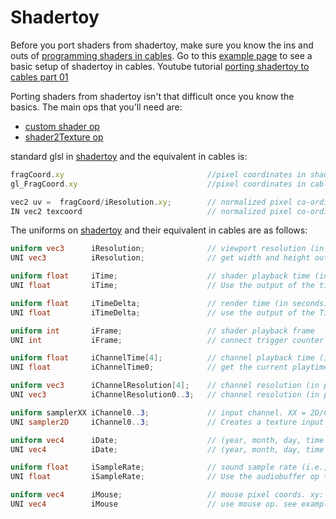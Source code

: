 # Shadertoy

Before you port shaders from shadertoy, make sure you know the ins and outs of [programming shaders in cables](https://cables.gl/docs/5_writing_ops/shader/shader).
Go to this [example page](https://cables.gl/p/5f4cbae9f131bc0ec30591da) to see a basic setup of shadertoy in cables.
Youtube tutorial [porting shadertoy to cables part 01](https://youtu.be/j_ins4RW0c8)

Porting shaders from shadertoy isn't that difficult once you know the basics.
The main ops that you'll need are:
- [custom shader op](https://cables.gl/op/Ops.Gl.Shader.CustomShader_v2)
- [shader2Texture op](https://cables.gl/op/Ops.Gl.Shader.ShaderToTexture_v2)

standard glsl in [shadertoy](https://www.shadertoy.com/) and the equivalent in cables is:

```javascript
fragCoord.xy                                //pixel coordinates in shadertoy
gl_FragCoord.xy                             //pixel coordinates in cables

vec2 uv =  fragCoord/iResolution.xy;        // normalized pixel co-ordinates from 0-1 on shadertoy
IN vec2 texcoord                            // normalized pixel co-ordinates from 0-1 in cables,already created
```

The uniforms on [shadertoy](https://www.shadertoy.com/) and their equivalent in cables are as follows:

```glsl
uniform vec3      iResolution;              // viewport resolution (in pixels)
UNI vec3          iResolution;              // get width and height output from mainloop,canvasinfo for aspect ratio/z

uniform float     iTime;                    // shader playback time (in seconds)
UNI float         iTime;                    // Use the output of the timer op

uniform float     iTimeDelta;               // render time (in seconds)
UNI float         iTimeDelta;               // use the output of the TimeDelta op

uniform int       iFrame;                   // shader playback frame
UNI int           iFrame;                   // connect trigger counter to mainloop output

uniform float     iChannelTime[4];          // channel playback time (in seconds)
UNI float         iChannelTime0;            // get the current playtime from the relevant media op

uniform vec3      iChannelResolution[4];    // channel resolution (in pixels)
UNI vec3          iChannelResolution0..3;   // channel resolution (in pixels)

uniform samplerXX iChannel0..3;             // input channel. XX = 2D/Cube
UNI sampler2D     iChannel0..3;             // Creates a texture input which can be used

uniform vec4      iDate;                    // (year, month, day, time in seconds)
UNI vec4          iDate;                    // (year, month, day, time in seconds)

uniform float     iSampleRate;              // sound sample rate (i.e., 44100)
UNI float         iSampleRate;              // Use the audiobuffer op to access this

uniform vec4      iMouse;                   // mouse pixel coords. xy: current (if MLB down), zw: click
UNI vec4          iMouse                    // use mouse op. see example patch for in depth explanation.
```
